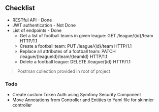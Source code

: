 ## Checklist
* RESTful API - Done
* JWT authentication - Not Done
* List of endpoints - Done
  * Get a list of football teams in given league: GET /league/{id}/team HTTP/1.1
  * Create a football team: PUT /league/{id}/team HTTP/1.1
  * Replace all attributes of a football team: PATCH /league/{leagueId}/team/{teamId} HTTP/1.1
  * Delete a football league: DELETE /league/{id} HTTP/1.1

> Postman collection provided in root of project

### Todo
 - Create custom Token Auth using Symfony Security Component
 - Move Annotations from Controller and Entities to Yaml file for skinnier controller 